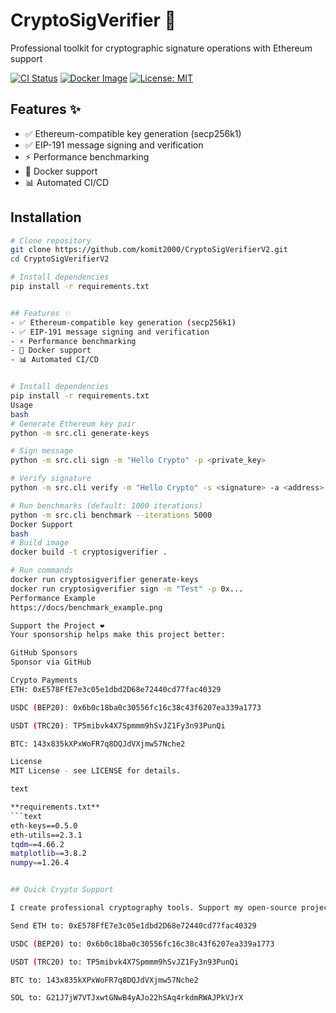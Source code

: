 # CryptoSigVerifier 🔐

Professional toolkit for cryptographic signature operations with Ethereum support

[![CI Status](https://github.com/komit2000/CryptoSigVerifierV2/workflows/CI/badge.svg)](https://github.com/komit2000/CryptoSigVerifierV2/actions)
[![Docker Image](https://img.shields.io/docker/v/komit2000/CryptoSigVerifierV2?sort=semver)](https://hub.docker.com/r/komit2000/CryptoSigVerifierV2)
[![License: MIT](https://img.shields.io/badge/License-MIT-yellow.svg)](https://opensource.org/licenses/MIT)

## Features ✨
- ✅ Ethereum-compatible key generation (secp256k1)
- ✅ EIP-191 message signing and verification
- ⚡ Performance benchmarking
- 🐳 Docker support
- 📊 Automated CI/CD

## Installation
```bash
# Clone repository
git clone https://github.com/komit2000/CryptoSigVerifierV2.git
cd CryptoSigVerifierV2

# Install dependencies
pip install -r requirements.txt


## Features ✨
- ✅ Ethereum-compatible key generation (secp256k1)
- ✅ EIP-191 message signing and verification
- ⚡ Performance benchmarking
- 🐳 Docker support
- 📊 Automated CI/CD


# Install dependencies
pip install -r requirements.txt
Usage
bash
# Generate Ethereum key pair
python -m src.cli generate-keys

# Sign message
python -m src.cli sign -m "Hello Crypto" -p <private_key>

# Verify signature
python -m src.cli verify -m "Hello Crypto" -s <signature> -a <address>

# Run benchmarks (default: 1000 iterations)
python -m src.cli benchmark --iterations 5000
Docker Support
bash
# Build image
docker build -t cryptosigverifier .

# Run commands
docker run cryptosigverifier generate-keys
docker run cryptosigverifier sign -m "Test" -p 0x...
Performance Example
https://docs/benchmark_example.png

Support the Project ❤️
Your sponsorship helps make this project better:

GitHub Sponsors
Sponsor via GitHub

Crypto Payments
ETH: 0xE578FfE7e3c05e1dbd2D68e72440cd77fac40329

USDC (BEP20): 0x6b0c18ba0c30556fc16c38c43f6207ea339a1773

USDT (TRC20): TP5mibvk4X7Spmmm9hSvJZ1Fy3n93PunQi

BTC: 143x835kXPxWoFR7q8DQJdVXjmw57Nche2

License
MIT License - see LICENSE for details.

text

**requirements.txt**
```text
eth-keys==0.5.0
eth-utils==2.3.1
tqdm==4.66.2
matplotlib==3.8.2
numpy==1.26.4


## Quick Crypto Support

I create professional cryptography tools. Support my open-source project!

Send ETH to: 0xE578FfE7e3c05e1dbd2D68e72440cd77fac40329

USDC (BEP20) to: 0x6b0c18ba0c30556fc16c38c43f6207ea339a1773

USDT (TRC20) to: TP5mibvk4X7Spmmm9hSvJZ1Fy3n93PunQi

BTC to: 143x835kXPxWoFR7q8DQJdVXjmw57Nche2

SOL to: G21J7jW7VTJxwtGNwB4yAJo22hSAq4rkdmRWAJPkVJrX
